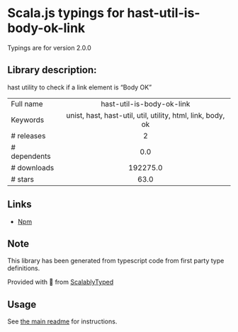 
# Scala.js typings for hast-util-is-body-ok-link

Typings are for version 2.0.0

## Library description:
hast utility to check if a link element is “Body OK”

|                    |                 |
| ------------------ | :-------------: |
| Full name          | hast-util-is-body-ok-link |
| Keywords           | unist, hast, hast-util, util, utility, html, link, body, ok |
| # releases         | 2 |
| # dependents       | 0.0 |
| # downloads        | 192275.0 |
| # stars            | 63.0 |

## Links
- [Npm](https://www.npmjs.com/package/hast-util-is-body-ok-link)
    


## Note
This library has been generated from typescript code from first party type definitions.

Provided with :purple_heart: from [ScalablyTyped](https://github.com/oyvindberg/ScalablyTyped)

## Usage
See [the main readme](../../readme.md) for instructions.


